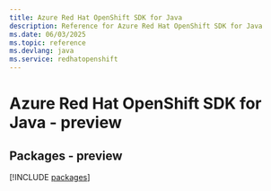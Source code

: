 ```yaml
---
title: Azure Red Hat OpenShift SDK for Java
description: Reference for Azure Red Hat OpenShift SDK for Java
ms.date: 06/03/2025
ms.topic: reference
ms.devlang: java
ms.service: redhatopenshift
---
```

# Azure Red Hat OpenShift SDK for Java - preview
## Packages - preview
[!INCLUDE [packages](red-hat-openshift-index.md)]